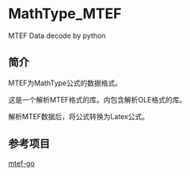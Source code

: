# MathType_MTEF
MTEF Data decode by python

## 简介
MTEF为MathType公式的数据格式。

这是一个解析MTEF格式的库。内包含解析OLE格式的库。

解析MTEF数据后，将公式转换为Latex公式。

## 参考项目
[mtef-go](https://github.com/zhexiao/mtef-go)